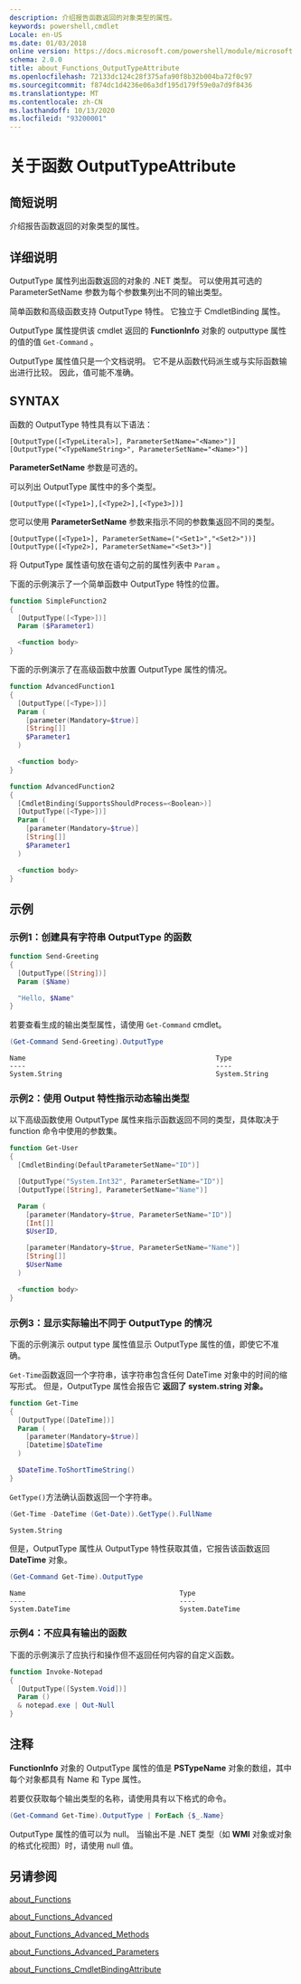 ```yaml
---
description: 介绍报告函数返回的对象类型的属性。
keywords: powershell,cmdlet
Locale: en-US
ms.date: 01/03/2018
online version: https://docs.microsoft.com/powershell/module/microsoft.powershell.core/about/about_functions_outputtypeattribute?view=powershell-7&WT.mc_id=ps-gethelp
schema: 2.0.0
title: about_Functions_OutputTypeAttribute
ms.openlocfilehash: 72133dc124c28f375afa90f8b32b004ba72f0c97
ms.sourcegitcommit: f874dc1d4236e06a3df195d179f59e0a7d9f8436
ms.translationtype: MT
ms.contentlocale: zh-CN
ms.lasthandoff: 10/13/2020
ms.locfileid: "93200001"
---
```

# <a name="about-functions-outputtypeattribute"></a>关于函数 OutputTypeAttribute

## <a name="short-description"></a>简短说明
介绍报告函数返回的对象类型的属性。

## <a name="long-description"></a>详细说明

OutputType 属性列出函数返回的对象的 .NET 类型。 可以使用其可选的 ParameterSetName 参数为每个参数集列出不同的输出类型。

简单函数和高级函数支持 OutputType 特性。 它独立于 CmdletBinding 属性。

OutputType 属性提供该 cmdlet 返回的 **FunctionInfo** 对象的 outputtype 属性的值的值 `Get-Command` 。

OutputType 属性值只是一个文档说明。 它不是从函数代码派生或与实际函数输出进行比较。 因此，值可能不准确。

## <a name="syntax"></a>SYNTAX

函数的 OutputType 特性具有以下语法：

```
[OutputType([<TypeLiteral>], ParameterSetName="<Name>")]
[OutputType("<TypeNameString>", ParameterSetName="<Name>")]
```

**ParameterSetName** 参数是可选的。

可以列出 OutputType 属性中的多个类型。

```
[OutputType([<Type1>],[<Type2>],[<Type3>])]
```

您可以使用 **ParameterSetName** 参数来指示不同的参数集返回不同的类型。

```
[OutputType([<Type1>], ParameterSetName=("<Set1>","<Set2>"))]
[OutputType([<Type2>], ParameterSetName="<Set3>")]
```

将 OutputType 属性语句放在语句之前的属性列表中 `Param` 。

下面的示例演示了一个简单函数中 OutputType 特性的位置。

```powershell
function SimpleFunction2
{
  [OutputType([<Type>])]
  Param ($Parameter1)

  <function body>
}
```

下面的示例演示了在高级函数中放置 OutputType 属性的情况。

```powershell
function AdvancedFunction1
{
  [OutputType([<Type>])]
  Param (
    [parameter(Mandatory=$true)]
    [String[]]
    $Parameter1
  )

  <function body>
}

function AdvancedFunction2
{
  [CmdletBinding(SupportsShouldProcess=<Boolean>)]
  [OutputType([<Type>])]
  Param (
    [parameter(Mandatory=$true)]
    [String[]]
    $Parameter1
  )

  <function body>
}
```

## <a name="examples"></a>示例

### <a name="example-1-create-a-function-that-has-the-outputtype-of-string"></a>示例1：创建具有字符串 OutputType 的函数

```powershell
function Send-Greeting
{
  [OutputType([String])]
  Param ($Name)

  "Hello, $Name"
}
```

若要查看生成的输出类型属性，请使用 `Get-Command` cmdlet。

```powershell
(Get-Command Send-Greeting).OutputType
```

```Output
Name                                               Type
----                                               ----
System.String                                      System.String
```

### <a name="example-2-use-the-output-attribute-to-indicate-dynamic-output-types"></a>示例2：使用 Output 特性指示动态输出类型

以下高级函数使用 OutputType 属性来指示函数返回不同的类型，具体取决于 function 命令中使用的参数集。

```powershell
function Get-User
{
  [CmdletBinding(DefaultParameterSetName="ID")]

  [OutputType("System.Int32", ParameterSetName="ID")]
  [OutputType([String], ParameterSetName="Name")]

  Param (
    [parameter(Mandatory=$true, ParameterSetName="ID")]
    [Int[]]
    $UserID,

    [parameter(Mandatory=$true, ParameterSetName="Name")]
    [String[]]
    $UserName
  )

  <function body>
}
```

### <a name="example-3-shows-when-an-actual-output-differs-from-the-outputtype"></a>示例3：显示实际输出不同于 OutputType 的情况

下面的示例演示 output type 属性值显示 OutputType 属性的值，即使它不准确。

`Get-Time`函数返回一个字符串，该字符串包含任何 DateTime 对象中的时间的缩写形式。 但是，OutputType 属性会报告它 **返回了 system.string 对象。**

```powershell
function Get-Time
{
  [OutputType([DateTime])]
  Param (
    [parameter(Mandatory=$true)]
    [Datetime]$DateTime
  )

  $DateTime.ToShortTimeString()
}
```

`GetType()`方法确认函数返回一个字符串。

```powershell
(Get-Time -DateTime (Get-Date)).GetType().FullName
```

```Output
System.String
```

但是，OutputType 属性从 OutputType 特性获取其值，它报告该函数返回 **DateTime** 对象。

```powershell
(Get-Command Get-Time).OutputType
```

```Output
Name                                      Type
----                                      ----
System.DateTime                           System.DateTime
```

### <a name="example-4-a-function--that-shouldnt-have-output"></a>示例4：不应具有输出的函数

下面的示例演示了应执行和操作但不返回任何内容的自定义函数。

```powershell
function Invoke-Notepad
{
  [OutputType([System.Void])]
  Param ()
  & notepad.exe | Out-Null
}
```

## <a name="notes"></a>注释

**FunctionInfo** 对象的 OutputType 属性的值是 **PSTypeName** 对象的数组，其中每个对象都具有 Name 和 Type 属性。

若要仅获取每个输出类型的名称，请使用具有以下格式的命令。

```powershell
(Get-Command Get-Time).OutputType | ForEach {$_.Name}
```

OutputType 属性的值可以为 null。 当输出不是 .NET 类型（如 **WMI** 对象或对象的格式化视图）时，请使用 null 值。

## <a name="see-also"></a>另请参阅

[about_Functions](about_Functions.md)

[about_Functions_Advanced](about_Functions_Advanced.md)

[about_Functions_Advanced_Methods](about_Functions_Advanced_Methods.md)

[about_Functions_Advanced_Parameters](about_Functions_Advanced_Parameters.md)

[about_Functions_CmdletBindingAttribute](about_Functions_CmdletBindingAttribute.md)
